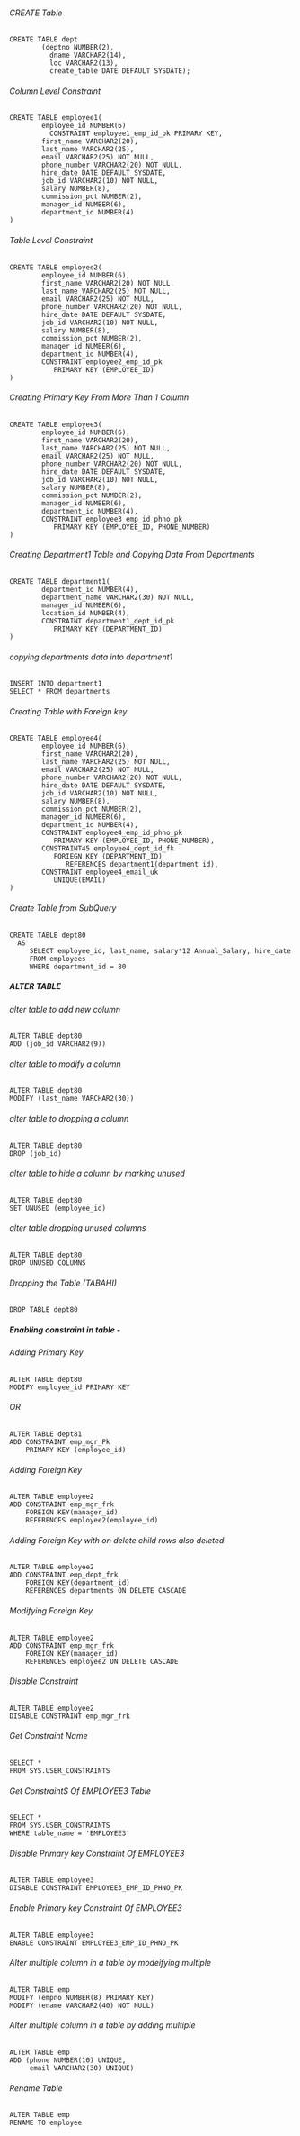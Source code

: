 ###### CREATE Table

```
CREATE TABLE dept
        (deptno NUMBER(2),
          dname VARCHAR2(14),
          loc VARCHAR2(13),
          create_table DATE DEFAULT SYSDATE);
```
###### Column Level Constraint
```
CREATE TABLE employee1(
        employee_id NUMBER(6)
          CONSTRAINT employee1_emp_id_pk PRIMARY KEY,
        first_name VARCHAR2(20),
        last_name VARCHAR2(25),
        email VARCHAR2(25) NOT NULL,
        phone_number VARCHAR2(20) NOT NULL,
        hire_date DATE DEFAULT SYSDATE,
        job_id VARCHAR2(10) NOT NULL,
        salary NUMBER(8),
        commission_pct NUMBER(2),
        manager_id NUMBER(6),
        department_id NUMBER(4)
)
```

###### Table Level Constraint
```
CREATE TABLE employee2(
        employee_id NUMBER(6),
        first_name VARCHAR2(20) NOT NULL,
        last_name VARCHAR2(25) NOT NULL,
        email VARCHAR2(25) NOT NULL,
        phone_number VARCHAR2(20) NOT NULL,
        hire_date DATE DEFAULT SYSDATE,
        job_id VARCHAR2(10) NOT NULL,
        salary NUMBER(8),
        commission_pct NUMBER(2),
        manager_id NUMBER(6),
        department_id NUMBER(4),
        CONSTRAINT employee2_emp_id_pk
           PRIMARY KEY (EMPLOYEE_ID)
)
```

###### Creating Primary Key From More Than 1 Column
```
CREATE TABLE employee3(
        employee_id NUMBER(6),
        first_name VARCHAR2(20),
        last_name VARCHAR2(25) NOT NULL,
        email VARCHAR2(25) NOT NULL,
        phone_number VARCHAR2(20) NOT NULL,
        hire_date DATE DEFAULT SYSDATE,
        job_id VARCHAR2(10) NOT NULL,
        salary NUMBER(8),
        commission_pct NUMBER(2),
        manager_id NUMBER(6),
        department_id NUMBER(4),
        CONSTRAINT employee3_emp_id_phno_pk
           PRIMARY KEY (EMPLOYEE_ID, PHONE_NUMBER)
)
```

###### Creating Department1 Table and Copying Data From Departments
```
CREATE TABLE department1(
        department_id NUMBER(4),
        department_name VARCHAR2(30) NOT NULL,
        manager_id NUMBER(6),
        location_id NUMBER(4),
        CONSTRAINT department1_dept_id_pk
           PRIMARY KEY (DEPARTMENT_ID)
)
```
###### copying departments data into department1
```
INSERT INTO department1
SELECT * FROM departments
```

###### Creating Table with Foreign key
```
CREATE TABLE employee4(
        employee_id NUMBER(6),
        first_name VARCHAR2(20),
        last_name VARCHAR2(25) NOT NULL,
        email VARCHAR2(25) NOT NULL,
        phone_number VARCHAR2(20) NOT NULL,
        hire_date DATE DEFAULT SYSDATE,
        job_id VARCHAR2(10) NOT NULL,
        salary NUMBER(8),
        commission_pct NUMBER(2),
        manager_id NUMBER(6),
        department_id NUMBER(4),
        CONSTRAINT employee4_emp_id_phno_pk
           PRIMARY KEY (EMPLOYEE_ID, PHONE_NUMBER),
        CONSTRAINT45 employee4_dept_id_fk
           FORIEGN KEY (DEPARTMENT_ID)
              REFERENCES department1(department_id),
        CONSTRAINT employee4_email_uk
           UNIQUE(EMAIL)
)
```


###### Create Table from SubQuery
```
CREATE TABLE dept80
  AS
     SELECT employee_id, last_name, salary*12 Annual_Salary, hire_date
     FROM employees
     WHERE department_id = 80
```

##### ALTER TABLE

###### alter table to add new column
```
ALTER TABLE dept80
ADD (job_id VARCHAR2(9))
```

###### alter table to modify a column
```
ALTER TABLE dept80
MODIFY (last_name VARCHAR2(30))
```

###### alter table to dropping a column
```
ALTER TABLE dept80
DROP (job_id)
```

###### alter table to hide a column by marking unused
```
ALTER TABLE dept80
SET UNUSED (employee_id)
```

###### alter table dropping unused columns
```
ALTER TABLE dept80
DROP UNUSED COLUMNS
```

###### Dropping the Table (TABAHI)
```
DROP TABLE dept80
```

##### Enabling constraint in table - 

###### Adding Primary Key
```
ALTER TABLE dept80
MODIFY employee_id PRIMARY KEY
```

###### OR
```
ALTER TABLE dept81
ADD CONSTRAINT emp_mgr_Pk
    PRIMARY KEY (employee_id)
```

###### Adding Foreign Key
```
ALTER TABLE employee2
ADD CONSTRAINT emp_mgr_frk
    FOREIGN KEY(manager_id)
    REFERENCES employee2(employee_id)
```

###### Adding Foreign Key with on delete child rows also deleted
```
ALTER TABLE employee2
ADD CONSTRAINT emp_dept_frk
    FOREIGN KEY(department_id)
    REFERENCES departments ON DELETE CASCADE
```

###### Modifying Foreign Key
```
ALTER TABLE employee2
ADD CONSTRAINT emp_mgr_frk
    FOREIGN KEY(manager_id)
    REFERENCES employee2 ON DELETE CASCADE
```

###### Disable Constraint
```
ALTER TABLE employee2
DISABLE CONSTRAINT emp_mgr_frk
```

###### Get Constraint Name
```
SELECT *
FROM SYS.USER_CONSTRAINTS
```

###### Get ConstraintS Of EMPLOYEE3 Table
```
SELECT *
FROM SYS.USER_CONSTRAINTS
WHERE table_name = 'EMPLOYEE3'
```

###### Disable Primary key Constraint Of EMPLOYEE3 
```
ALTER TABLE employee3
DISABLE CONSTRAINT EMPLOYEE3_EMP_ID_PHNO_PK
```

###### Enable Primary key Constraint Of EMPLOYEE3 
```
ALTER TABLE employee3
ENABLE CONSTRAINT EMPLOYEE3_EMP_ID_PHNO_PK
```

###### Alter multiple column in a table by modeifying multiple
```
ALTER TABLE emp
MODIFY (empno NUMBER(8) PRIMARY KEY)
MODIFY (ename VARCHAR2(40) NOT NULL)
```

###### Alter multiple column in a table by adding multiple
```
ALTER TABLE emp
ADD (phone NUMBER(10) UNIQUE,
     email VARCHAR2(30) UNIQUE)
```

###### Rename Table

```
ALTER TABLE emp 
RENAME TO employee
```

